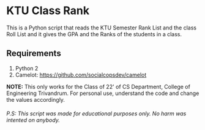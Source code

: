 KTU Class Rank
==============

This is a Python script that reads the KTU Semester Rank List and the class Roll List and it gives the GPA and the Ranks of the students in a class.

Requirements
------------
1. Python 2
2. Camelot: https://github.com/socialcopsdev/camelot



**NOTE:** This only works for the Class of 22' of CS Department, College of Engineering Trivandrum. For personal use, understand the code and change the values accordingly.

###### P.S: This script was made for educational purposes only. No harm was intented on anybody.
